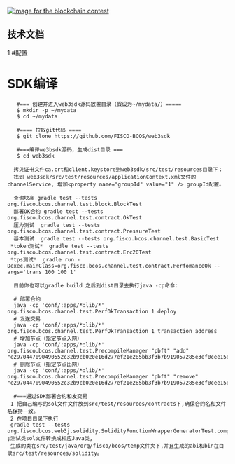 [![image for the blockchain contest](https://github.com/FISCO-BCOS/FISCO-BCOS/blob/master/doc/imgs/application_contest.png "点击图片报名")](https://con.geekbang.org/)

## 技术文档

1 #配置
# SDK编译

       #=== 创建并进入web3sdk源码放置目录（假设为~/mydata/）=====
       $ mkdir -p ~/mydata
       $ cd ~/mydata

       #==== 拉取git代码 ====
       $ git clone https://github.com/FISCO-BCOS/web3sdk

       #===编译we3bsdk源码，生成dist目录 ===
       $ cd web3sdk

      拷贝证书文件ca.crt和client.keystore到web3sdk/src/test/resources目录下；
      找到 web3sdk/src/test/resources/applicationContext.xml文件的channelService, 增加<property name="groupId" value="1" /> groupId配置。

      查询块高 gradle test --tests  org.fisco.bcos.channel.test.block.BlockTest
      部署OK合约 gradle test --tests  org.fisco.bcos.channel.test.contract.OkTest
      压力测试  gradle test --tests  org.fisco.bcos.channel.test.contract.PressureTest
      基本测试  gradle test --tests org.fisco.bcos.channel.test.BasicTest
     *token测试*  gradle test --tests org.fisco.bcos.channel.test.contract.Erc20Test
     *tps测试*  gradle run -Dexec.mainClass=org.fisco.bcos.channel.test.contract.PerfomanceOk --args='trans 100 100 1'

      目前你也可以gradle build 之后到dist目录去执行java -cp命令:

      # 部署合约
      java -cp 'conf/:apps/*:lib/*' org.fisco.bcos.channel.test.PerfOkTransaction 1 deploy
      # 发送交易
      java -cp 'conf/:apps/*:lib/*' org.fisco.bcos.channel.test.PerfOkTransaction 1 transaction address
      # 增加节点（指定节点入网）
      java -cp 'conf/:apps/*:lib/*' org.fisco.bcos.channel.test.PrecompileManager "pbft" "add" "e2970447090490552c32b9cb020e16d277ef21e285bb3f3b7b919057285e3ef0cee156975f9d1d105d9240e91e4e324e46bb3c897045b9278b69597714ad6b22"
      # 删除节点（指定节点出网）
      java -cp 'conf/:apps/*:lib/*' org.fisco.bcos.channel.test.PrecompileManager "pbft" "remove" "e2970447090490552c32b9cb020e16d277ef21e285bb3f3b7b919057285e3ef0cee156975f9d1d105d9240e91e4e324e46bb3c897045b9278b69597714ad6b22"

      #===通过SDK部署合约和发交易
     1 把自己编写的sol文件文件放到src/test/resources/contracts下,确保合约名和文件名保持一致。
     2 在项目目录下执行
     gradle test --tests org.fisco.bcos.web3j.solidity.SolidityFunctionWrapperGeneratorTest.compileSolFilesToJavaTest ;测试类sol文件转换成相应Java类,
     生成的类在src/test/java/org/fisco/bcos/temp文件夹下,并且生成的abi和bin在目录src/test/resources/solidity。